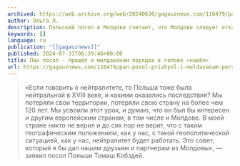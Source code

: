 ```yaml
---
archived: https://web.archive.org/web/20240630/gagauznews.com/116479/pan-posol-prishyol-i-moldavanam-poryadok-v-golove-navyol.html
author: Ольга Л.
description: Польский посол в Молдове считает, что Молдове следует отказаться от нейтралитета. Рассуждает он на эту тему вполне себе по-хозяйски — очевидно, ничуть не опасаясь, что власти сочтут это «вмешательством в свои дела», так как они каждый раз истерят, если по поводу нейтралитета высказывается Москва. Послы Польши и Украины чувствуют себя здесь даже лучше, чем дома. «Если говорить о нейтралитете, то Польша тоже была нейтральной в XVIII веке, и какими оказались последствия? Мы потеряли свои территории, потеряли свою страну на более чем 120 лет. Мы усвоили этот урок, и думаю, что он был бы интересен и другим европейским странам, в том […]
keywords: []
language: ru
publication: "[[gagauznews]]"
published: 2024-07-31T06:39:46+00:00
title: Пан посол - пришёл и молдаванам порядок в голове «навёл»
url: https://gagauznews.com/116479/pan-posol-prishyol-i-moldavanam-poryadok-v-golove-navyol.html
---
```


> «Если говорить о нейтралитете, то Польша тоже была нейтральной в XVIII веке, и какими оказались последствия? Мы потеряли свои территории, потеряли свою страну на более чем 120 лет. Мы усвоили этот урок, и думаю, что он был бы интересен и другим европейским странам, в том числе и Молдове. В моей стране никто не верил и до сих пор не верит, что с таким географическим положением, как у нас, с такой геополитической ситуацией, как у нас, нейтралитет будет работать. Это совет, который я бы дал нашим друзьям и партнерам из Молдовы», — заявил посол Польши Томаш Кобздей.
